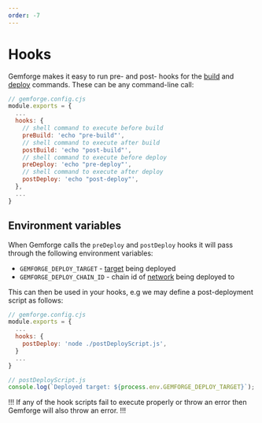 ```yaml
---
order: -7
---
```


# Hooks

Gemforge makes it easy to run pre- and post- hooks for the [build](../commands/build.md) and [deploy](../commands/deploy.md) commands. These can be any command-line call:

```js
// gemforge.config.cjs
module.exports = {
  ...
  hooks: {
    // shell command to execute before build
    preBuild: 'echo "pre-build"',
    // shell command to execute after build
    postBuild: 'echo "post-build"',
    // shell command to execute before deploy
    preDeploy: 'echo "pre-deploy"',
    // shell command to execute after deploy
    postDeploy: 'echo "post-deploy"',
  },
  ...
}
```

## Environment variables

When Gemforge calls the `preDeploy` and `postDeploy` hooks it will pass through the following environment variables:

* `GEMFORGE_DEPLOY_TARGET` - [target](../configuration/targets.md) being deployed
* `GEMFORGE_DEPLOY_CHAIN_ID` - chain id of [network](../configuration/networks.md) being deployed to

This can then be used in your hooks, e.g we may define a post-deployment script as follows:


```js
// gemforge.config.cjs
module.exports = {
  ...
  hooks: {
    postDeploy: 'node ./postDeployScript.js',
  }
  ...
}

// postDeployScript.js
console.log(`Deployed target: ${process.env.GEMFORGE_DEPLOY_TARGET}`);
```

!!!
If any of the hook scripts fail to execute properly or throw an error then Gemforge will also throw an error.
!!!
